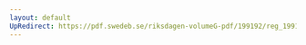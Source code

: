 ```yaml
---
layout: default
UpRedirect: https://pdf.swedeb.se/riksdagen-volumeG-pdf/199192/reg_199192/reg_199192_0963.pdf
---
```

